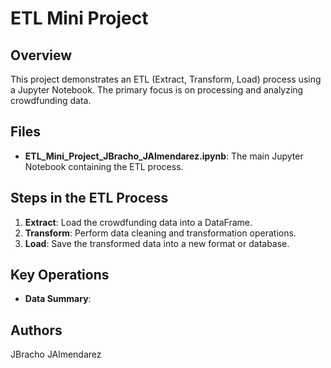 # ETL Mini Project


## Overview
This project demonstrates an ETL (Extract, Transform, Load) process using a Jupyter Notebook. The primary focus is on processing and analyzing crowdfunding data.

## Files
- **ETL_Mini_Project_JBracho_JAlmendarez.ipynb**: The main Jupyter Notebook containing the ETL process.

## Steps in the ETL Process
1. **Extract**: Load the crowdfunding data into a DataFrame.
2. **Transform**: Perform data cleaning and transformation operations.
3. **Load**: Save the transformed data into a new format or database.

## Key Operations
- **Data Summary**: 
## Authors
JBracho
JAlmendarez